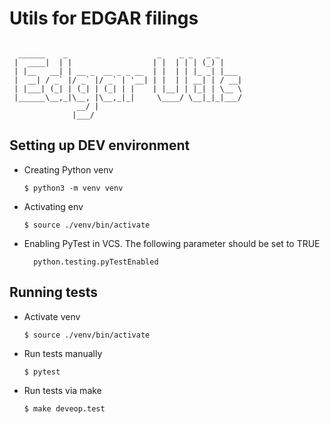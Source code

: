 # Utils for EDGAR filings
```

  ______    _                    _    _ _   _ _     
 |  ____|  | |                  | |  | | | (_) |    
 | |__   __| | __ _  __ _ _ __  | |  | | |_ _| |___ 
 |  __| / _` |/ _` |/ _` | '__| | |  | | __| | / __|
 | |___| (_| | (_| | (_| | |    | |__| | |_| | \__ \
 |______\__,_|\__, |\__,_|_|     \____/ \__|_|_|___/
               __/ |                                
              |___/                                 
```

## Setting up DEV environment
* Creating Python venv
  ```
  $ python3 -m venv venv
  ```
* Activating env
  ```
  $ source ./venv/bin/activate
  ```
* Enabling PyTest in VCS. The following parameter should be set to TRUE
  ```
    python.testing.pyTestEnabled 
  ```

## Running tests
* Activate venv
  ```
  $ source ./venv/bin/activate
  ```
* Run tests manually
  ```
  $ pytest
  ```
* Run tests via make
  ```
  $ make deveop.test
  ```